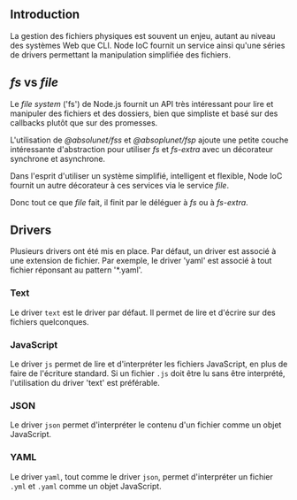 ## Introduction

La gestion des fichiers physiques est souvent un enjeu, autant au niveau des systèmes Web que CLI. Node IoC fournit un service ainsi qu'une séries de drivers permettant la manipulation simplifiée des fichiers.


## _fs_ vs _file_

Le _file system_ ('fs') de Node.js fournit un API très intéressant pour lire et manipuler des fichiers et des dossiers, bien que simpliste et basé sur des callbacks plutôt que sur des promesses.

L'utilisation de _@absolunet/fss_ et _@absoplunet/fsp_ ajoute une petite couche intéressante d'abstraction pour utiliser _fs_ et _fs-extra_ avec un décorateur synchrone et asynchrone.

Dans l'esprit d'utiliser un système simplifié, intelligent et flexible, Node IoC fournit un autre décorateur à ces services via le service _file_.

Donc tout ce que _file_ fait, il finit par le déléguer à _fs_ ou à _fs-extra_.


## Drivers

 Plusieurs drivers ont été mis en place. Par défaut, un driver est associé à une extension de fichier. Par exemple, le driver 'yaml' est associé à tout fichier réponsant au pattern '*.yaml'.
 
 
### Text

Le driver `text` est le driver par défaut. Il permet de lire et d'écrire sur des fichiers quelconques.


### JavaScript

Le driver `js` permet de lire et d'interpréter les fichiers JavaScript, en plus de faire de l'écriture standard. Si un fichier `.js` doit être lu sans être interprété, l'utilisation du driver 'text' est préférable.


### JSON

Le driver `json` permet d'interpréter le contenu d'un fichier comme un objet JavaScript.


### YAML

Le driver `yaml`, tout comme le driver `json`, permet d'interpréter un fichier `.yml` et `.yaml` comme un objet JavaScript.